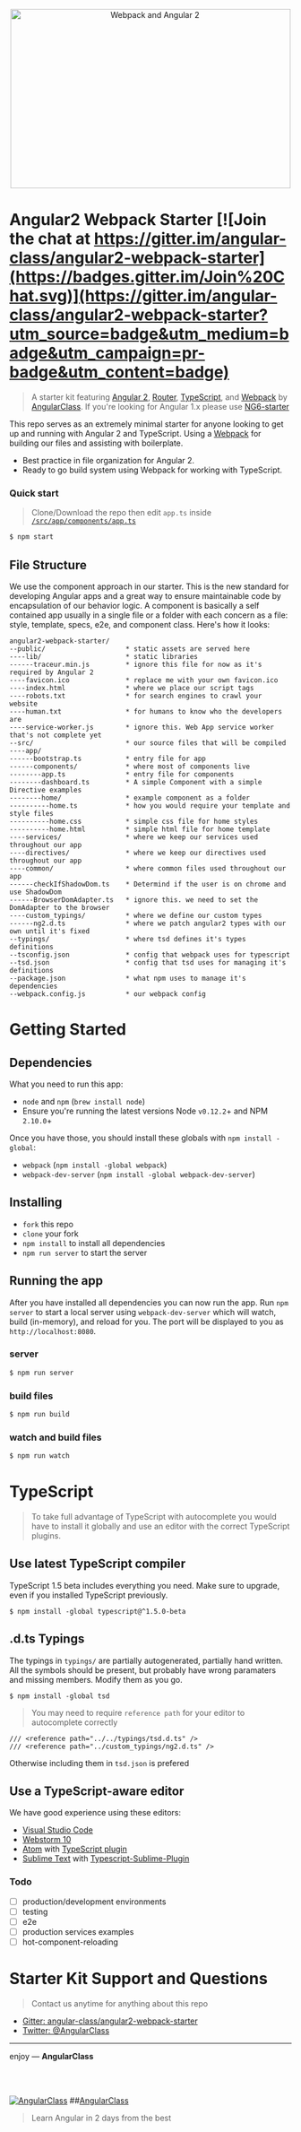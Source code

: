 <p align="center">
  <img src="https://res.cloudinary.com/angularclass/image/upload/v1431925418/webpackAndangular2_dwhus9.png" alt="Webpack and Angular 2" width="500" height="320"/>
</p>

# Angular2 Webpack Starter [![Join the chat at https://gitter.im/angular-class/angular2-webpack-starter](https://badges.gitter.im/Join%20Chat.svg)](https://gitter.im/angular-class/angular2-webpack-starter?utm_source=badge&utm_medium=badge&utm_campaign=pr-badge&utm_content=badge)

> A starter kit featuring [Angular 2](https://angular.io), [Router](https://angular.io/docs/js/latest/api/router/), [TypeScript](http://www.typescriptlang.org/), and [Webpack](http://webpack.github.io/) by [AngularClass](https://angularclass.com).
If you're looking for Angular 1.x please use [NG6-starter](https://github.com/angular-class/NG6-starter)

This repo serves as an extremely minimal starter for anyone looking to get up and running with Angular 2 and TypeScript. Using a [Webpack](http://webpack.github.io/) for building our files and assisting with boilerplate.
* Best practice in file organization for Angular 2.
* Ready to go build system using Webpack for working with TypeScript.

### Quick start
> Clone/Download the repo then edit `app.ts` inside [`/src/app/components/app.ts`](/src/app/components/app.ts)

```bash
$ npm start
```


## File Structure
We use the component approach in our starter. This is the new standard for developing Angular apps and a great way to ensure maintainable code by encapsulation of our behavior logic. A component is basically a self contained app usually in a single file or a folder with each concern as a file: style, template, specs, e2e, and component class. Here's how it looks:
```
angular2-webpack-starter/
--public/                    * static assets are served here
----lib/                     * static libraries
------traceur.min.js         * ignore this file for now as it's required by Angular 2
----favicon.ico              * replace me with your own favicon.ico
----index.html               * where we place our script tags
----robots.txt               * for search engines to crawl your website
----human.txt                * for humans to know who the developers are
----service-worker.js        * ignore this. Web App service worker that's not complete yet
--src/                       * our source files that will be compiled
----app/
------bootstrap.ts           * entry file for app
------components/            * where most of components live
--------app.ts               * entry file for components
--------dashboard.ts         * A simple Component with a simple Directive examples
--------home/                * example component as a folder
----------home.ts            * how you would require your template and style files
----------home.css           * simple css file for home styles
----------home.html          * simple html file for home template
----services/                * where we keep our services used throughout our app
----directives/              * where we keep our directives used throughout our app
----common/                  * where common files used throughout our app
------checkIfShadowDom.ts    * Determind if the user is on chrome and use ShadowDom
------BrowserDomAdapter.ts   * ignore this. we need to set the DomAdapter to the browser
----custom_typings/          * where we define our custom types
------ng2.d.ts               * where we patch angular2 types with our own until it's fixed
--typings/                   * where tsd defines it's types definitions
--tsconfig.json              * config that webpack uses for typescript
--tsd.json                   * config that tsd uses for managing it's definitions
--package.json               * what npm uses to manage it's dependencies
--webpack.config.js          * our webpack config
```

# Getting Started
## Dependencies
What you need to run this app:
* `node` and `npm` (`brew install node`)
* Ensure you're running the latest versions Node `v0.12.2`+ and NPM `2.10.0`+

Once you have those, you should install these globals with `npm install -global`:
* `webpack` (`npm install -global webpack`)
* `webpack-dev-server` (`npm install -global webpack-dev-server`)

## Installing
* `fork` this repo
* `clone` your fork
* `npm install` to install all dependencies
* `npm run server` to start the server

## Running the app
After you have installed all dependencies you can now run the app. Run `npm server` to start a local server using `webpack-dev-server` which will watch, build (in-memory), and reload for you. The port will be displayed to you as `http://localhost:8080`.
 
### server
```bash
$ npm run server
```

### build files
```bash
$ npm run build
```

### watch and build files
```bash
$ npm run watch
```

# TypeScript
> To take full advantage of TypeScript with autocomplete you would have to install it globally and use an editor with the correct TypeScript plugins.

## Use latest TypeScript compiler
TypeScript 1.5 beta includes everything you need. Make sure to upgrade, even if you installed TypeScript previously.

    $ npm install -global typescript@^1.5.0-beta

## .d.ts Typings
The typings in `typings/` are partially autogenerated, partially hand
written. All the symbols should be present, but probably have wrong paramaters
and missing members. Modify them as you go.

    $ npm install -global tsd
 > You may need to require `reference path` for your editor to autocomplete correctly
 ```
 /// <reference path="../../typings/tsd.d.ts" />
 /// <reference path="../custom_typings/ng2.d.ts" />
 ```
 Otherwise including them in `tsd.json` is prefered 

## Use a TypeScript-aware editor
We have good experience using these editors:

* [Visual Studio Code](https://code.visualstudio.com/)
* [Webstorm 10](https://www.jetbrains.com/webstorm/download/)
* [Atom](https://atom.io/) with [TypeScript plugin](https://atom.io/packages/atom-typescript)
* [Sublime Text](http://www.sublimetext.com/3) with [Typescript-Sublime-Plugin](https://github.com/Microsoft/Typescript-Sublime-plugin#installation)


### Todo
- [ ] production/development environments
- [ ] testing
- [ ] e2e
- [ ] production services examples
- [ ] hot-component-reloading

# Starter Kit Support and Questions
> Contact us anytime for anything about this repo

* [Gitter: angular-class/angular2-webpack-starter](https://gitter.im/angular-class/angular2-webpack-starter)
* [Twitter: @AngularClass](https://twitter.com/AngularClass)

___

enjoy — **AngularClass** 

<br><br>

[![AngularClass](https://angularclass.com/images/ng-crown.svg  "Angular Class")](https://angularclass.com)
##[AngularClass](https://angularclass.com)
> Learn Angular in 2 days from the best
